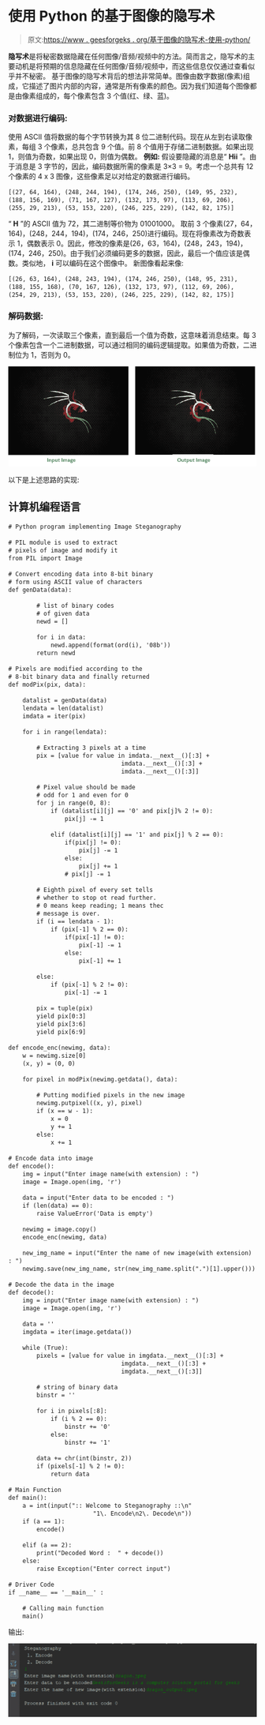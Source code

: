 # 使用 Python 的基于图像的隐写术

> 原文:[https://www . geesforgeks . org/基于图像的隐写术-使用-python/](https://www.geeksforgeeks.org/image-based-steganography-using-python/)

**隐写术**是将秘密数据隐藏在任何图像/音频/视频中的方法。简而言之，隐写术的主要动机是将预期的信息隐藏在任何图像/音频/视频中，而这些信息仅仅通过查看似乎并不秘密。
基于图像的隐写术背后的想法非常简单。图像由数字数据(像素)组成，它描述了图片内部的内容，通常是所有像素的颜色。因为我们知道每个图像都是由像素组成的，每个像素包含 3 个值(红、绿、蓝)。

### 对数据进行编码:

使用 ASCII 值将数据的每个字节转换为其 8 位二进制代码。现在从左到右读取像素，每组 3 个像素，总共包含 9 个值。前 8 个值用于存储二进制数据。如果出现 1，则值为奇数，如果出现 0，则值为偶数。
**例如:**
假设要隐藏的消息是“ **Hii** ”。由于消息是 3 字节的，因此，编码数据所需的像素是 3×3 = 9。考虑一个总共有 12 个像素的 4 x 3 图像，这些像素足以对给定的数据进行编码。

```
[(27, 64, 164), (248, 244, 194), (174, 246, 250), (149, 95, 232),
(188, 156, 169), (71, 167, 127), (132, 173, 97), (113, 69, 206),
(255, 29, 213), (53, 153, 220), (246, 225, 229), (142, 82, 175)]

```

“ **H** ”的 ASCII 值为 72，其二进制等价物为 01001000。
取前 3 个像素(27，64，164)，(248，244，194)，(174，246，250)进行编码。现在将像素改为奇数表示 1，偶数表示 0。因此，修改的像素是(26，63，164)，(248，243，194)，(174，246，250)。由于我们必须编码更多的数据，因此，最后一个值应该是偶数。类似地， **i** 可以编码在这个图像中。
新图像看起来像:

```
[(26, 63, 164), (248, 243, 194), (174, 246, 250), (148, 95, 231),
(188, 155, 168), (70, 167, 126), (132, 173, 97), (112, 69, 206),
(254, 29, 213), (53, 153, 220), (246, 225, 229), (142, 82, 175)]

```

### 解码数据:

为了解码，一次读取三个像素，直到最后一个值为奇数，这意味着消息结束。每 3 个像素包含一个二进制数据，可以通过相同的编码逻辑提取。如果值为奇数，二进制位为 1，否则为 0。

![](img/834ccf96f145110d712af3129b12e664.png)

以下是上述思路的实现:

## 计算机编程语言

```
# Python program implementing Image Steganography

# PIL module is used to extract
# pixels of image and modify it
from PIL import Image

# Convert encoding data into 8-bit binary
# form using ASCII value of characters
def genData(data):

        # list of binary codes
        # of given data
        newd = []

        for i in data:
            newd.append(format(ord(i), '08b'))
        return newd

# Pixels are modified according to the
# 8-bit binary data and finally returned
def modPix(pix, data):

    datalist = genData(data)
    lendata = len(datalist)
    imdata = iter(pix)

    for i in range(lendata):

        # Extracting 3 pixels at a time
        pix = [value for value in imdata.__next__()[:3] +
                                imdata.__next__()[:3] +
                                imdata.__next__()[:3]]

        # Pixel value should be made
        # odd for 1 and even for 0
        for j in range(0, 8):
            if (datalist[i][j] == '0' and pix[j]% 2 != 0):
                pix[j] -= 1

            elif (datalist[i][j] == '1' and pix[j] % 2 == 0):
                if(pix[j] != 0):
                    pix[j] -= 1
                else:
                    pix[j] += 1
                # pix[j] -= 1

        # Eighth pixel of every set tells
        # whether to stop ot read further.
        # 0 means keep reading; 1 means thec
        # message is over.
        if (i == lendata - 1):
            if (pix[-1] % 2 == 0):
                if(pix[-1] != 0):
                    pix[-1] -= 1
                else:
                    pix[-1] += 1

        else:
            if (pix[-1] % 2 != 0):
                pix[-1] -= 1

        pix = tuple(pix)
        yield pix[0:3]
        yield pix[3:6]
        yield pix[6:9]

def encode_enc(newimg, data):
    w = newimg.size[0]
    (x, y) = (0, 0)

    for pixel in modPix(newimg.getdata(), data):

        # Putting modified pixels in the new image
        newimg.putpixel((x, y), pixel)
        if (x == w - 1):
            x = 0
            y += 1
        else:
            x += 1

# Encode data into image
def encode():
    img = input("Enter image name(with extension) : ")
    image = Image.open(img, 'r')

    data = input("Enter data to be encoded : ")
    if (len(data) == 0):
        raise ValueError('Data is empty')

    newimg = image.copy()
    encode_enc(newimg, data)

    new_img_name = input("Enter the name of new image(with extension) : ")
    newimg.save(new_img_name, str(new_img_name.split(".")[1].upper()))

# Decode the data in the image
def decode():
    img = input("Enter image name(with extension) : ")
    image = Image.open(img, 'r')

    data = ''
    imgdata = iter(image.getdata())

    while (True):
        pixels = [value for value in imgdata.__next__()[:3] +
                                imgdata.__next__()[:3] +
                                imgdata.__next__()[:3]]

        # string of binary data
        binstr = ''

        for i in pixels[:8]:
            if (i % 2 == 0):
                binstr += '0'
            else:
                binstr += '1'

        data += chr(int(binstr, 2))
        if (pixels[-1] % 2 != 0):
            return data

# Main Function
def main():
    a = int(input(":: Welcome to Steganography ::\n"
                        "1\. Encode\n2\. Decode\n"))
    if (a == 1):
        encode()

    elif (a == 2):
        print("Decoded Word :  " + decode())
    else:
        raise Exception("Enter correct input")

# Driver Code
if __name__ == '__main__' :

    # Calling main function
    main()
```

输出:

![](img/05d8d65366fe8f11a02bc8de66dbca69.png)